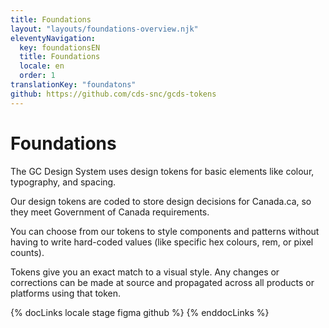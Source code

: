 ```yaml
---
title: Foundations
layout: "layouts/foundations-overview.njk"
eleventyNavigation:
  key: foundationsEN
  title: Foundations
  locale: en
  order: 1
translationKey: "foundatons"
github: https://github.com/cds-snc/gcds-tokens
---
```


# Foundations

The GC Design System uses design tokens for basic elements like colour, typography, and spacing.

Our design tokens are coded to store design decisions for Canada.ca, so they meet Government of Canada requirements.

You can choose from our tokens to style components and patterns without having to write hard-coded values (like specific hex colours, rem, or pixel counts).

Tokens give you an exact match to a visual style. Any changes or corrections can be made at source and propagated across all products or platforms using that token.

{% docLinks locale stage figma github %}
{% enddocLinks %}